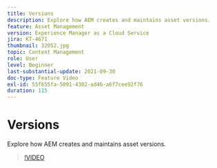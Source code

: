 ```yaml
---
title: Versions
description: Explore how AEM creates and maintains asset versions.
feature: Asset Management
version: Experience Manager as a Cloud Service
jira: KT-4671
thumbnail: 32052.jpg
topic: Content Management
role: User
level: Beginner
last-substantial-update: 2021-09-30
doc-type: Feature Video
exl-id: 55f655fa-5091-4382-ad46-a6f7cee92f76
duration: 115
---
```

# Versions

Explore how AEM creates and maintains asset versions.

>[!VIDEO](https://video.tv.adobe.com/v/32052?quality=12&learn=on)
